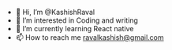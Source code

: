 - 👋 Hi, I’m @KashishRaval
- 👀 I’m interested in Coding and writing
- 🌱 I’m currently learning React native
- 📫 How to reach me ravalkashish@gmail.com

<!---
KashishRaval/KashishRaval is a ✨ special ✨ repository because its `README.md` (this file) appears on your GitHub profile.
You can click the Preview link to take a look at your changes.
--->
